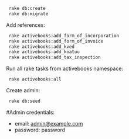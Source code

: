 ```sh
 rake db:create 
 rake db:migrate
```

Add references:
```sh
 rake activebooks:add_form_of_incorporation
 rake activebooks:add_form_of_invoice
 rake activebooks:add_kved
 rake activebooks:add_koatuu
 rake activebooks:add_tax_inspection
```
Run all rake tasks from activebooks namespace:
 ```sh
  rake activebooks:all
 ```

Create admin:
```sh
 rake db:seed
```

#Admin credentials:

- email: admin@example.com
- password: password
